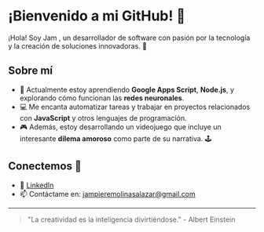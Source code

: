 # ¡Bienvenido a mi GitHub! 👋

¡Hola! Soy Jam , un desarrollador de software con pasión por la tecnología y la creación de soluciones innovadoras. 🚀

## Sobre mí

- 🌱 Actualmente estoy aprendiendo **Google Apps Script**, **Node.js**, y explorando cómo funcionan las **redes neuronales**.
- 💻 Me encanta automatizar tareas y trabajar en proyectos relacionados con **JavaScript** y otros lenguajes de programación.
- 🎮 Además, estoy desarrollando un videojuego que incluye un interesante **dilema amoroso** como parte de su narrativa. 🕹️
  
<!--
## Proyectos destacados

- 📝 **[Proyecto 1](#)** - Descripción breve del proyecto.
- 📊 **[Proyecto 2](#)** - Descripción breve del proyecto.
- 🎮 **[Videojuego](#)** - Un juego en desarrollo que incluye dilemas y decisiones importantes.
- -->

## Conectemos 🚀

- 💼 [LinkedIn](#https://www.linkedin.com/in/jam-piere-molina-salazar-796914285/)
- 📫 Contáctame en: jampieremolinasalazar@gmail.com

---
> "La creatividad es la inteligencia divirtiéndose." - Albert Einstein

<!--
**jammolinaa/jammolinaa** is a ✨ _special_ ✨ repository because its `README.md` (this file) appears on your GitHub profile.
-->
